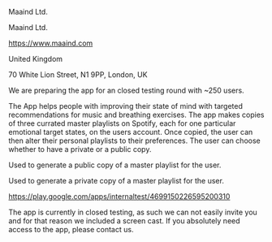 Maaind Ltd.

Maaind Ltd.

https://www.maaind.com

United Kingdom

70 White Lion Street, N1 9PP, London, UK

We are preparing the app for an closed testing round with ~250 users.

The App helps people with improving their state of mind with targeted recommendations for music and breathing exercises. The app makes copies of three currated master playlists on Spotify, each for one particular emotional target states, on the users account. Once copied, the user can then alter their personal playlists to their preferences. The user can choose whether to have a private or a public copy.

Used to generate a public copy of a master playlist for the user.

Used to generate a private copy of a master playlist for the user.

https://play.google.com/apps/internaltest/4699150226595200310

The app is currently in closed testing, as such we can not easily invite you and for that reason we included a screen cast. If you absolutely need access to the app, please contact us.
